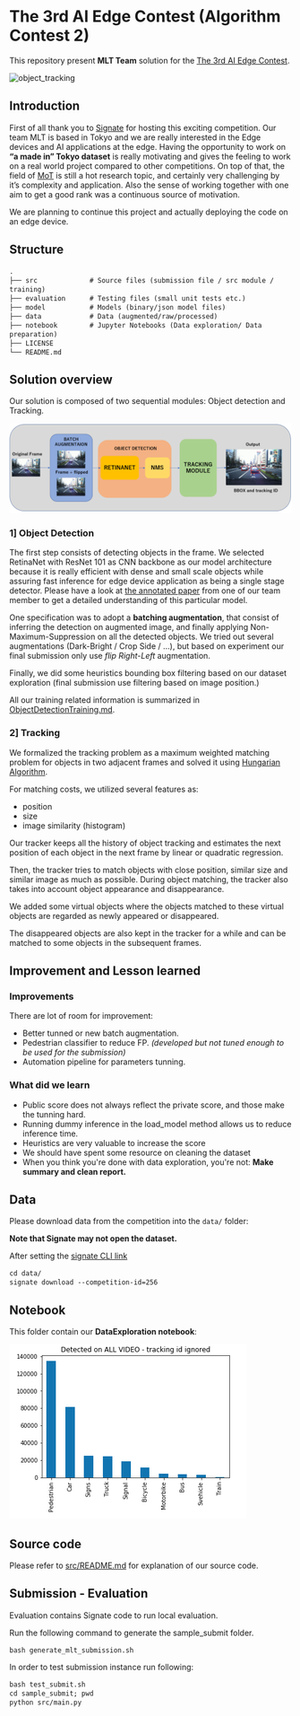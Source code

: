 # The 3rd AI Edge Contest (Algorithm Contest 2)
This repository present **MLT Team** solution for the  [The 3rd AI Edge Contest](https://signate.jp/competitions/256).

![object_tracking](https://github.com/Machine-Learning-Tokyo/EdgeAIContest3/blob/master/imgs/object_tracking.gif)

## Introduction
First of all thank you to [Signate](https://signate.jp/) for hosting this exciting competition.
Our team MLT is based in Tokyo and we are really interested in the Edge devices and AI applications at the edge.
Having the opportunity to work on **“a made in” Tokyo dataset** is really motivating and gives the feeling to work on a real world project compared to other competitions.
On top of that, the field of [MoT](https://en.wikipedia.org/wiki/Multiple_object_tracking) is still a hot research topic, and certainly very challenging by it’s complexity and application.
Also the sense of working together with one aim to get a good rank was a continuous source of motivation.

We are planning to continue this project and actually deploying the code on an edge device.

## Structure
    .
    ├── src             # Source files (submission file / src module / training)
    ├── evaluation      # Testing files (small unit tests etc.)
    ├── model           # Models (binary/json model files)
    ├── data            # Data (augmented/raw/processed)
    ├── notebook        # Jupyter Notebooks (Data exploration/ Data preparation)
    ├── LICENSE
    └── README.md

## Solution overview

Our solution is composed of two sequential modules: Object detection and Tracking.

![overview](https://github.com/Machine-Learning-Tokyo/EdgeAIContest3/blob/master/notebook/overview.png)

### 1] Object Detection
The first step consists of detecting objects in the frame.
We selected RetinaNet with ResNet 101 as CNN backbone as our model architecture because it is really efficient with dense and small scale objects while assuring fast inference for edge device application as being a single stage detector. Please have a look at [the annotated paper](https://github.com/Machine-Learning-Tokyo/papers-with-annotations/blob/master/object-detection/RetinaNet.pdf) from one of our team member to get a detailed understanding of this particular model.

One specification was to adopt a **batching augmentation**, that consist of inferring the detection on augmented image, and finally applying Non-Maximum-Suppression on all the detected objects. We tried out several augmentations (Dark-Bright / Crop Side / ...), but based on experiment our final submission only use *flip Right-Left* augmentation.

Finally, we did some heuristics bounding box filtering based on our dataset exploration (final submission use filtering based on image position.)

All our training related information is summarized in [ObjectDetectionTraining.md](src/ObjectDetectionTraining.md).

### 2] Tracking

We formalized the tracking problem as a maximum weighted matching problem for objects in two adjacent frames and solved it using [Hungarian Algorithm](https://en.wikipedia.org/wiki/Hungarian_algorithm#:~:text=Hungarian%20algorithm%20%2D%20Wikipedia-,Hungarian%20algorithm,anticipated%20later%20primal%2Ddual%20methods.).

For matching costs, we utilized several features as:
- position
- size
- image similarity (histogram)

Our tracker keeps all the history of object tracking and estimates the next position of each object in the next frame by linear or quadratic regression.

Then, the tracker tries to match objects with close position, similar size and similar image as much as possible.
During object matching, the tracker also takes into account object appearance and disappearance.

We added some virtual objects where the objects matched to these virtual objects are regarded as newly appeared or disappeared.

The disappeared objects are also kept in the tracker for a while and can be matched to some objects in the subsequent frames.

## Improvement and Lesson learned

### Improvements
There are lot of room for improvement:
- Better tunned or new batch augmentation.
- Pedestrian classifier to reduce FP. *(developed but not tuned enough to be used for the submission)*
- Automation pipeline for parameters tunning.

### What did we learn
- Public score does not always reflect the private score, and those make the tunning hard.
- Running dummy inference in the load_model method allows us to reduce inference time.
- Heuristics are very valuable to increase the score
- We should have spent some resource on cleaning the dataset
- When you think you're done with data exploration, you're not: **Make summary and clean report.**

## Data
Please download data from the competition into the ```data/``` folder:

**Note that Signate may not open the dataset.**

After setting the [signate CLI link](https://pypi.org/project/signate/)
```
cd data/
signate download --competition-id=256
```

## Notebook
This folder contain our **DataExploration notebook**:

![overview](https://github.com/Machine-Learning-Tokyo/EdgeAIContest3/blob/master/notebook/all_video.png)

## Source code
Please refer to [src/README.md](src/README.md) for explanation of our source code.

## Submission - Evaluation

Evaluation contains Signate code to run local evaluation.

Run the following command to generate the sample_submit folder.
```
bash generate_mlt_submission.sh
```

In order to test submission instance run following:
```
bash test_submit.sh
cd sample_submit; pwd
python src/main.py
```
